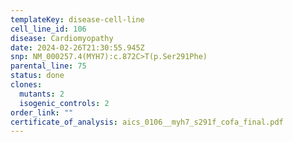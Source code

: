 ```yaml
---
templateKey: disease-cell-line
cell_line_id: 106
disease: Cardiomyopathy
date: 2024-02-26T21:30:55.945Z
snp: NM_000257.4(MYH7):c.872C>T(p.Ser291Phe)
parental_line: 75
status: done
clones:
  mutants: 2
  isogenic_controls: 2
order_link: ""
certificate_of_analysis: aics_0106__myh7_s291f_cofa_final.pdf
---
```

